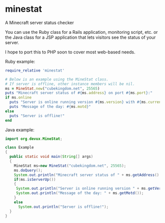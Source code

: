minestat
========

A Minecraft server status checker

You can use the Ruby class for a Rails application, monitoring script, etc. or the Java class
for a JSP application that lets visitors see the status of your server.

I hope to port this to PHP soon to cover most web-based needs.

Ruby example:
```ruby
require_relative 'minestat'

# Below is an example using the MineStat class.
# If server is offline, other instance members will be nil.
ms = MineStat.new("cubekingdom.net", 25565)
puts "Minecraft server status of #{ms.address} on port #{ms.port}:"
if ms.online
  puts "Server is online running version #{ms.version} with #{ms.current_players} out of #{ms.max_players} players."
  puts "Message of the day: #{ms.motd}"
else
  puts "Server is offline!"
end
```

Java example:
```java
import org.devux.MineStat;

class Example
{
  public static void main(String[] args)
  {
    MineStat ms=new MineStat("cubekingdom.net", 25565);
    ms.doQuery();
    System.out.println("Minecraft server status of " + ms.getAddress() + " on port " + ms.getPort() + ":");
    if(ms.isServerUp())
    {
     System.out.println("Server is online running version " + ms.getVersion() + " with " + ms.getCurrentPlayers() + " out of " + ms.getMaximumPlayers() + " players.");
     System.out.println("Message of the day: " + ms.getMotd());
    }
    else
      System.out.println("Server is offline!");
  }
}
```

